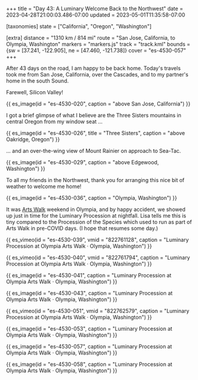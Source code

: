 +++
title = "Day 43: A Luminary Welcome Back to the Northwest"
date = 2023-04-28T21:00:03.486-07:00
updated = 2023-05-01T11:35:58-07:00

[taxonomies]
state = ["California", "Oregon", "Washington"]

[extra]
distance = "1310 km / 814 mi"
route = "San Jose, California, to Olympia, Washington"
markers = "markers.js"
track = "track.kml"
bounds = {sw = [37.241, -122.905], ne = [47.460, -121.738]}
cover = "es-4530-057"
+++

After 43 days on the road, I am happy to be back home. Today's travels took me from San Jose, California, over the Cascades, and to my partner's home in the south Sound.

<!-- more -->

Farewell, Silicon Valley!

{{ es_image(id = "es-4530-020", caption = "above San Jose, California") }}

I got a brief glimpse of what I believe are the Three Sisters mountains in central Oregon from my window seat ...

{{ es_image(id = "es-4530-026", title = "Three Sisters", caption = "above Oakridge, Oregon") }}

... and an over-the-wing view of Mount Rainier on approach to Sea-Tac.

{{ es_image(id = "es-4530-029", caption = "above Edgewood, Washington") }}

To all my friends in the Northwest, thank you for arranging this nice bit of weather to welcome me home!

{{ es_image(id = "es-4530-036", caption = "Olympia, Washington") }}

It was [Arts Walk](https://www.artswalkoly.com) weekend in Olympia, and by happy accident, we showed up just in time for the Luminary Procession at nightfall. Lisa tells me this is tiny compared to the Procession of the Species which used to run as part of Arts Walk in pre-COVID days. (I hope that resumes some day.)

{{ es_vimeo(id = "es-4530-039", vmid = "822761128", caption = "Luminary Procession at Olympia Arts Walk · Olympia, Washington") }}

{{ es_vimeo(id = "es-4530-040", vmid = "822761794", caption = "Luminary Procession at Olympia Arts Walk · Olympia, Washington") }}

{{ es_image(id = "es-4530-041", caption = "Luminary Procession at Olympia Arts Walk · Olympia, Washington") }}

{{ es_image(id = "es-4530-043", caption = "Luminary Procession at Olympia Arts Walk · Olympia, Washington") }}

{{ es_vimeo(id = "es-4530-051", vmid = "822762579", caption = "Luminary Procession at Olympia Arts Walk · Olympia, Washington") }}

{{ es_image(id = "es-4530-053", caption = "Luminary Procession at Olympia Arts Walk · Olympia, Washington") }}

{{ es_image(id = "es-4530-057", caption = "Luminary Procession at Olympia Arts Walk · Olympia, Washington") }}

{{ es_image(id = "es-4530-058", caption = "Luminary Procession at Olympia Arts Walk · Olympia, Washington") }}
